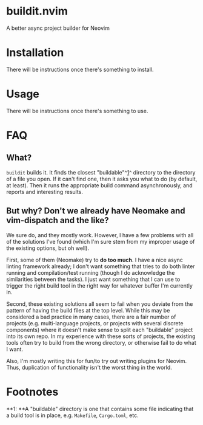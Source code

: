 # buildit.nvim
A better async project builder for Neovim

# Installation

There will be instructions once there's something to install.

# Usage

There will be instructions once there's something to use.

# FAQ

## What?

`buildit` builds it. It finds the closest "buildable"^[1](#whatsbuildable)^ directory to the 
directory of a file you open. If it can't find one, then it asks you what to do (by default, at 
least). Then it runs the appropriate build command asynchronously, and reports and interesting 
results.

## But why? Don't we already have Neomake and vim-dispatch and the like?

We sure do, and they mostly work. However, I have a few problems with all of the solutions I've 
found (which I'm sure stem from my improper usage of the existing options, but oh well).

First, some of them (Neomake) try to **do too much**. I have a nice async linting framework already;
I don't want something that tries to do both linter running and compilation/test running (though I 
do acknowledge the similarities between the tasks). I just want something that I can use to trigger 
the right build tool in the right way for whatever buffer I'm currently in.

Second, these existing solutions all seem to fail when you deviate from the pattern of having the 
build files at the top level. While this may be considered a bad practice in many cases, there are a
fair number of projects (e.g. multi-language projects, or projects with several discrete components)
where it doesn't make sense to split each "buildable" project into its own repo. In my experience 
with these sorts of projects, the existing tools often try to build from the wrong directory, or 
otherwise fail to do what I want.

Also, I'm mostly writing this for fun/to try out writing plugins for Neovim. Thus, duplication of 
functionality isn't the worst thing in the world.

# Footnotes

<a name="whatsbuildable">**1: **A "buildable" directory is one that contains some file indicating 
that a build tool is in place, e.g. `Makefile`, `Cargo.toml`, etc.</a>
